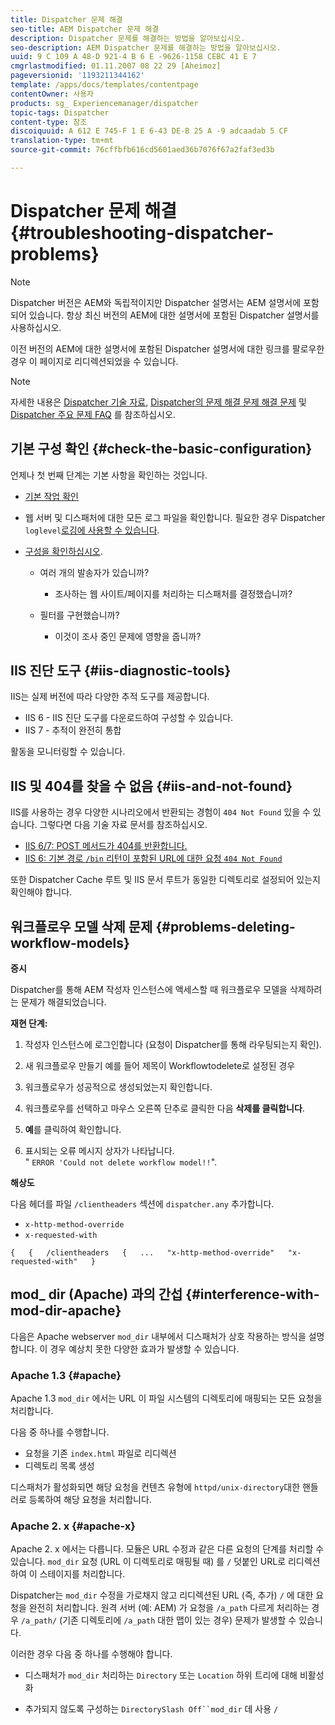 ```yaml
---
title: Dispatcher 문제 해결
seo-title: AEM Dispatcher 문제 해결
description: Dispatcher 문제를 해결하는 방법을 알아보십시오.
seo-description: AEM Dispatcher 문제를 해결하는 방법을 알아보십시오.
uuid: 9 C 109 A 48-D 921-4 B 6 E -9626-1158 CEBC 41 E 7
cmgrlastmodified: 01.11.2007 08 22 29 [Aheimoz]
pageversionid: '1193211344162'
template: /apps/docs/templates/contentpage
contentOwner: 사용자
products: sg_ Experiencemanager/dispatcher
topic-tags: Dispatcher
content-type: 참조
discoiquuid: A 612 E 745-F 1 E 6-43 DE-B 25 A -9 adcaadab 5 CF
translation-type: tm+mt
source-git-commit: 76cffbfb616cd5601aed36b7076f67a2faf3ed3b

---
```



# Dispatcher 문제 해결 {#troubleshooting-dispatcher-problems}

>[!NOTE]
>
>Dispatcher 버전은 AEM와 독립적이지만 Dispatcher 설명서는 AEM 설명서에 포함되어 있습니다. 항상 최신 버전의 AEM에 대한 설명서에 포함된 Dispatcher 설명서를 사용하십시오.
>
>이전 버전의 AEM에 대한 설명서에 포함된 Dispatcher 설명서에 대한 링크를 팔로우한 경우 이 페이지로 리디렉션되었을 수 있습니다.

>[!NOTE]
>
>자세한 내용은 [Dispatcher 기술 자료](https://helpx.adobe.com/cq/kb/index/dispatcher.html), [Dispatcher의 문제 해결 문제 해결 문제](https://helpx.adobe.com/adobe-cq/kb/troubleshooting-dispatcher-flushing-issues.html) 및 [Dispatcher 주요 문제 FAQ](dispatcher-faq.md) 를 참조하십시오.

## 기본 구성 확인 {#check-the-basic-configuration}

언제나 첫 번째 단계는 기본 사항을 확인하는 것입니다.

* [기본 작업 확인](#ConfirmBasicOperation)
* 웹 서버 및 디스패처에 대한 모든 로그 파일을 확인합니다. 필요한 경우 Dispatcher `loglevel`[로깅에 사용할 수 있습니다](#Logging).

* [구성을 확인하십시오](#ConfiguringtheDispatcher).

   * 여러 개의 발송자가 있습니까?

      * 조사하는 웹 사이트/페이지를 처리하는 디스패처를 결정했습니까?
   * 필터를 구현했습니까?

      * 이것이 조사 중인 문제에 영향을 줍니까?


## IIS 진단 도구 {#iis-diagnostic-tools}

IIS는 실제 버전에 따라 다양한 추적 도구를 제공합니다.

* IIS 6 - IIS 진단 도구를 다운로드하여 구성할 수 있습니다.
* IIS 7 - 추적이 완전히 통합

활동을 모니터링할 수 있습니다.

## IIS 및 404를 찾을 수 없음 {#iis-and-not-found}

IIS를 사용하는 경우 다양한 시나리오에서 반환되는 경험이 `404 Not Found` 있을 수 있습니다. 그렇다면 다음 기술 자료 문서를 참조하십시오.

* [IIS 6/7: POST 메서드가 404를 반환합니다.](https://helpx.adobe.com/dispatcher/kb/IIS6IsapiFilters.html)
* [IIS 6: 기본 경로 `/bin` 리턴이 포함된 URL에 대한 요청 `404 Not Found`](https://helpx.adobe.com/dispatcher/kb/RequestsToBinDirectoryFailInIIS6.html)

또한 Dispatcher Cache 루트 및 IIS 문서 루트가 동일한 디렉토리로 설정되어 있는지 확인해야 합니다.

## 워크플로우 모델 삭제 문제 {#problems-deleting-workflow-models}

**증시**

Dispatcher를 통해 AEM 작성자 인스턴스에 액세스할 때 워크플로우 모델을 삭제하려는 문제가 해결되었습니다.

**재현 단계:**

1. 작성자 인스턴스에 로그인합니다 (요청이 Dispatcher를 통해 라우팅되는지 확인).
1. 새 워크플로우 만들기 예를 들어 제목이 Workflowtodelete로 설정된 경우
1. 워크플로우가 성공적으로 생성되었는지 확인합니다.
1. 워크플로우를 선택하고 마우스 오른쪽 단추로 클릭한 다음 **삭제를 클릭합니다**.

1. **예**를 클릭하여 확인합니다.
1. 표시되는 오류 메시지 상자가 나타납니다.\
   &quot; `ERROR 'Could not delete workflow model!!`&quot;.

**해상도**

다음 헤더를 파일 `/clientheaders` 섹션에 `dispatcher.any` 추가합니다.

* `x-http-method-override`
* `x-requested-with`

`{  
{  
/clientheaders  
{  
...  
"x-http-method-override"  
"x-requested-with"  
}`

## mod_ dir (Apache) 과의 간섭 {#interference-with-mod-dir-apache}

다음은 Apache webserver `mod_dir` 내부에서 디스패처가 상호 작용하는 방식을 설명합니다. 이 경우 예상치 못한 다양한 효과가 발생할 수 있습니다.

### Apache 1.3 {#apache}

Apache 1.3 `mod_dir` 에서는 URL 이 파일 시스템의 디렉토리에 매핑되는 모든 요청을 처리합니다.

다음 중 하나를 수행합니다.

* 요청을 기존 `index.html` 파일로 리디렉션
* 디렉토리 목록 생성

디스패처가 활성화되면 해당 요청을 컨텐츠 유형에 `httpd/unix-directory`대한 핸들러로 등록하여 해당 요청을 처리합니다.

### Apache 2. x {#apache-x}

Apache 2. x 에서는 다릅니다. 모듈은 URL 수정과 같은 다른 요청의 단계를 처리할 수 있습니다. `mod_dir` 요청 (URL 이 디렉토리로 매핑될 때) 를 `/` 덧붙인 URL로 리디렉션하여 이 스테이지를 처리합니다.

Dispatcher는 `mod_dir` 수정을 가로채지 않고 리디렉션된 URL (즉, 추가) `/` 에 대한 요청을 완전히 처리합니다. 원격 서버 (예: AEM) 가 요청을 `/a_path` 다르게 처리하는 경우 `/a_path/` (기존 디렉토리에 `/a_path` 대한 맵이 있는 경우) 문제가 발생할 수 있습니다.

이러한 경우 다음 중 하나를 수행해야 합니다.

* 디스패처가 `mod_dir` 처리하는 `Directory` 또는 `Location` 하위 트리에 대해 비활성화

* 추가되지 않도록 구성하는 `DirectorySlash Off``mod_dir` 데 사용 `/`
